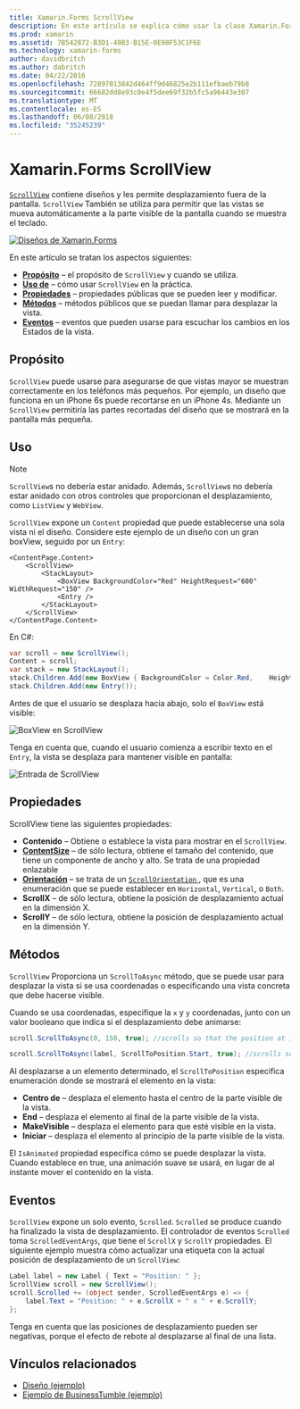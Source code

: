 ```yaml
---
title: Xamarin.Forms ScrollView
description: En este artículo se explica cómo usar la clase Xamarin.Forms ScrollView para presentar los diseños que no cabe en una sola pantalla, y que tienen contenido dejar espacio para el teclado.
ms.prod: xamarin
ms.assetid: 7B542872-B3D1-49B3-B15E-0E98F53C1F6E
ms.technology: xamarin-forms
author: davidbritch
ms.author: dabritch
ms.date: 04/22/2016
ms.openlocfilehash: 72897013842d464ff9d46825e2b111efbaeb79b8
ms.sourcegitcommit: 66682dd8e93c0e4f5dee69f32b5fc5a96443e307
ms.translationtype: MT
ms.contentlocale: es-ES
ms.lasthandoff: 06/08/2018
ms.locfileid: "35245239"
---
```

# <a name="xamarinforms-scrollview"></a>Xamarin.Forms ScrollView

[`ScrollView`](https://developer.xamarin.com/api/type/Xamarin.Forms.ScrollView/) contiene diseños y les permite desplazamiento fuera de la pantalla. `ScrollView` También se utiliza para permitir que las vistas se mueva automáticamente a la parte visible de la pantalla cuando se muestra el teclado.

[![](scroll-view-images/layouts-sml.png "Diseños de Xamarin.Forms")](scroll-view-images/layouts.png#lightbox "diseños de Xamarin.Forms")

En este artículo se tratan los aspectos siguientes:

- **[Propósito](#Purpose)**  &ndash; el propósito de `ScrollView` y cuando se utiliza.
- **[Uso de](#Usage)**  &ndash; cómo usar `ScrollView` en la práctica.
- **[Propiedades](#Properties)**  &ndash; propiedades públicas que se pueden leer y modificar.
- **[Métodos](#Methods)**  &ndash; métodos públicos que se puedan llamar para desplazar la vista.
- **[Eventos](#Events)**  &ndash; eventos que pueden usarse para escuchar los cambios en los Estados de la vista.

## <a name="purpose"></a>Propósito

`ScrollView` puede usarse para asegurarse de que vistas mayor se muestran correctamente en los teléfonos más pequeños. Por ejemplo, un diseño que funciona en un iPhone 6s puede recortarse en un iPhone 4s. Mediante un `ScrollView` permitiría las partes recortadas del diseño que se mostrará en la pantalla más pequeña.

## <a name="usage"></a>Uso

> [!NOTE]
> `ScrollView`s no debería estar anidado. Además, `ScrollView`s no debería estar anidado con otros controles que proporcionan el desplazamiento, como `ListView` y `WebView`.

`ScrollView` expone un `Content` propiedad que puede establecerse una sola vista ni el diseño. Considere este ejemplo de un diseño con un gran boxView, seguido por un `Entry`:

```xaml
<ContentPage.Content>
    <ScrollView>
        <StackLayout>
            <BoxView BackgroundColor="Red" HeightRequest="600" WidthRequest="150" />
            <Entry />
        </StackLayout>
    </ScrollView>
</ContentPage.Content>
```

En C#:

```csharp
var scroll = new ScrollView();
Content = scroll;
var stack = new StackLayout();
stack.Children.Add(new BoxView { BackgroundColor = Color.Red,    HeightRequest = 600, WidthRequest = 600 });
stack.Children.Add(new Entry());
```

Antes de que el usuario se desplaza hacia abajo, solo el `BoxView` está visible:

![](scroll-view-images/scroll-start.png "BoxView en ScrollView")

Tenga en cuenta que, cuando el usuario comienza a escribir texto en el `Entry`, la vista se desplaza para mantener visible en pantalla:

![](scroll-view-images/scroll-end.png "Entrada de ScrollView")

## <a name="properties"></a>Propiedades

ScrollView tiene las siguientes propiedades:

- **Contenido** &ndash; Obtiene o establece la vista para mostrar en el `ScrollView`.
- **[ContentSize](https://developer.xamarin.com/api/type/Xamarin.Forms.Size/)**  &ndash; de sólo lectura, obtiene el tamaño del contenido, que tiene un componente de ancho y alto. Se trata de una propiedad enlazable
- **[Orientación](https://developer.xamarin.com/api/type/Xamarin.Forms.ScrollOrientation/)**  &ndash; se trata de un [ `ScrollOrientation` ](https://developer.xamarin.com/api/type/Xamarin.Forms.ScrollOrientation/), que es una enumeración que se puede establecer en `Horizontal`, `Vertical`, o `Both`.
- **ScrollX** &ndash; de sólo lectura, obtiene la posición de desplazamiento actual en la dimensión X.
- **ScrollY** &ndash; de sólo lectura, obtiene la posición de desplazamiento actual en la dimensión Y.

## <a name="methods"></a>Métodos

`ScrollView` Proporciona un `ScrollToAsync` método, que se puede usar para desplazar la vista si se usa coordenadas o especificando una vista concreta que debe hacerse visible.

Cuando se usa coordenadas, especifique la `x` y `y` coordenadas, junto con un valor booleano que indica si el desplazamiento debe animarse:

```csharp
scroll.ScrollToAsync(0, 150, true); //scrolls so that the position at 150px from the top is visible

scroll.ScrollToAsync(label, ScrollToPosition.Start, true); //scrolls so that the label is at the start of the list
```

Al desplazarse a un elemento determinado, el `ScrollToPosition` especifica enumeración donde se mostrará el elemento en la vista:

- **Centro de** &ndash; desplaza el elemento hasta el centro de la parte visible de la vista.
- **End** &ndash; desplaza el elemento al final de la parte visible de la vista.
- **MakeVisible** &ndash; desplaza el elemento para que esté visible en la vista.
- **Iniciar** &ndash; desplaza el elemento al principio de la parte visible de la vista.

El `IsAnimated` propiedad especifica cómo se puede desplazar la vista. Cuando establece en true, una animación suave se usará, en lugar de al instante mover el contenido en la vista.

## <a name="events"></a>Eventos

`ScrollView` expone un solo evento, `Scrolled`. `Scrolled` se produce cuando ha finalizado la vista de desplazamiento. El controlador de eventos `Scrolled` toma `ScrolledEventArgs`, que tiene el `ScrollX` y `ScrollY` propiedades. El siguiente ejemplo muestra cómo actualizar una etiqueta con la actual posición de desplazamiento de un `ScrollView`:

```csharp
Label label = new Label { Text = "Position: " };
ScrollView scroll = new ScrollView();
scroll.Scrolled += (object sender, ScrolledEventArgs e) => {
    label.Text = "Position: " + e.ScrollX + " x " + e.ScrollY;
};
```

Tenga en cuenta que las posiciones de desplazamiento pueden ser negativas, porque el efecto de rebote al desplazarse al final de una lista.


## <a name="related-links"></a>Vínculos relacionados

- [Diseño (ejemplo)](https://developer.xamarin.com/samples/xamarin-forms/UserInterface/Layout/)
- [Ejemplo de BusinessTumble (ejemplo)](https://developer.xamarin.com/samples/xamarin-forms/UserInterface/BusinessTumble/)

